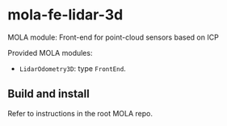 # mola-fe-lidar-3d
MOLA module: Front-end for point-cloud sensors based on ICP


Provided MOLA modules:
* `LidarOdometry3D`: type `FrontEnd`.


## Build and install
Refer to instructions in the root MOLA repo.
